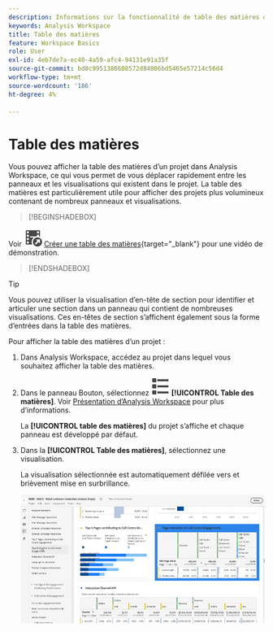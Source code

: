 ```yaml
---
description: Informations sur la fonctionnalité de table des matières dans un projet Workspace
keywords: Analysis Workspace
title: Table des matières
feature: Workspace Basics
role: User
exl-id: 4eb7de7a-ec40-4a59-afc4-94131e91a35f
source-git-commit: bd8c9951386608572d84006bd5465e57214c56d4
workflow-type: tm+mt
source-wordcount: '186'
ht-degree: 4%

---
```


# Table des matières

Vous pouvez afficher la table des matières d’un projet dans Analysis Workspace, ce qui vous permet de vous déplacer rapidement entre les panneaux et les visualisations qui existent dans le projet. La table des matières est particulièrement utile pour afficher des projets plus volumineux contenant de nombreux panneaux et visualisations.

>[!BEGINSHADEBOX]

Voir ![VideoCheckedOut](/help/assets/icons/VideoCheckedOut.svg) [Créer une table des matières](https://video.tv.adobe.com/v/26990/?quality=12&learn=on){target="_blank"} pour une vidéo de démonstration.

>[!ENDSHADEBOX]


>[!TIP]
>
>Vous pouvez utiliser la visualisation d’en-tête de section pour identifier et articuler une section dans un panneau qui contient de nombreuses visualisations. Ces en-têtes de section s’affichent également sous la forme d’entrées dans la table des matières.
>


Pour afficher la table des matières d’un projet :

1. Dans Analysis Workspace, accédez au projet dans lequel vous souhaitez afficher la table des matières.

1. Dans le panneau Bouton, sélectionnez ![ListeVue](/help/assets/icons/ViewList.svg) **[!UICONTROL Table des matières]**. Voir [Présentation d’Analysis Workspace](/help/analysis-workspace/home.md) pour plus d’informations.<br/>

   La **[!UICONTROL table des matières]** du projet s’affiche et chaque panneau est développé par défaut.

1. Dans la **[!UICONTROL Table des matières]**, sélectionnez une visualisation.<br/>

   La visualisation sélectionnée est automatiquement défilée vers et brièvement mise en surbrillance.

   ![Table des matières mise en surbrillance](assets/toc-highlighted.png)
